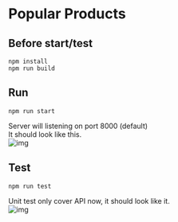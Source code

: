 # Popular Products


## Before start/test
```
npm install
npm run build
```

## Run
```
npm run start
```
Server will listening on port 8000 (default)  
It should look like this.  
![img](https://i.imgur.com/XvbAAUi.png)  

## Test
```
npm run test
```
Unit test only cover API now, it should look like it.  
![img](https://i.imgur.com/EcX3s0y.png)  
